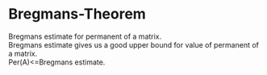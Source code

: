 # Bregmans-Theorem
Bregmans estimate for permanent of a matrix.  <br/> 
Bregmans estimate gives us a good upper bound for value of permanent of a matrix. <br/> 
Per(A)<=Bregmans estimate.
